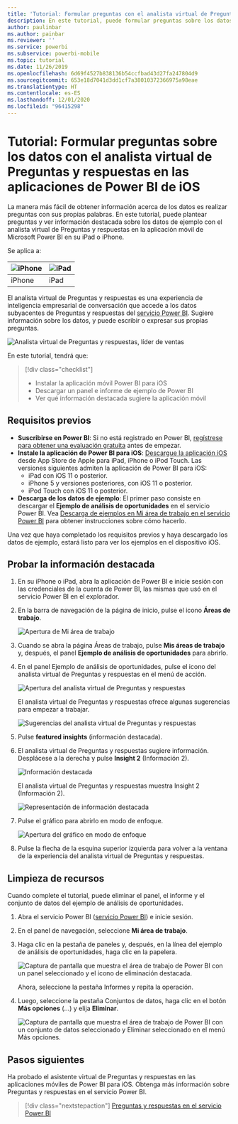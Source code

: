 ```yaml
---
title: 'Tutorial: Formular preguntas con el analista virtual de Preguntas y respuestas en las aplicaciones de iOS'
description: En este tutorial, puede formular preguntas sobre los datos de ejemplo con sus propias palabras con el analista virtual de Preguntas y respuestas de la aplicación móvil de Power BI del dispositivo iOS.
author: paulinbar
ms.author: painbar
ms.reviewer: ''
ms.service: powerbi
ms.subservice: powerbi-mobile
ms.topic: tutorial
ms.date: 11/26/2019
ms.openlocfilehash: 6d69f4527b838136b54ccfbad43d27fa247804d9
ms.sourcegitcommit: 653e18d7041d3dd1cf7a38010372366975a98eae
ms.translationtype: HT
ms.contentlocale: es-ES
ms.lasthandoff: 12/01/2020
ms.locfileid: "96415298"
---
```

# <a name="tutorial-ask-questions-about-your-data-with-the-qa-virtual-analyst-in-the-power-bi-ios-apps"></a>Tutorial: Formular preguntas sobre los datos con el analista virtual de Preguntas y respuestas en las aplicaciones de Power BI de iOS

La manera más fácil de obtener información acerca de los datos es realizar preguntas con sus propias palabras. En este tutorial, puede plantear preguntas y ver información destacada sobre los datos de ejemplo con el analista virtual de Preguntas y respuestas en la aplicación móvil de Microsoft Power BI en su iPad o iPhone. 

Se aplica a:

| ![iPhone](./media/tutorial-mobile-apps-ios-qna/iphone-logo-50-px.png) | ![iPad](./media/tutorial-mobile-apps-ios-qna/ipad-logo-50-px.png) |
|:--- |:--- |
| iPhone |iPad |

El analista virtual de Preguntas y respuestas es una experiencia de inteligencia empresarial de conversación que accede a los datos subyacentes de Preguntas y respuestas del [servicio Power BI](https://powerbi.com). Sugiere información sobre los datos, y puede escribir o expresar sus propias preguntas.

![Analista virtual de Preguntas y respuestas, líder de ventas](./media/tutorial-mobile-apps-ios-qna/power-bi-ios-q-n-a-top-sale-intro.png)

En este tutorial, tendrá que:

> [!div class="checklist"]
> * Instalar la aplicación móvil Power BI para iOS
> * Descargar un panel e informe de ejemplo de Power BI
> * Ver qué información destacada sugiere la aplicación móvil

## <a name="prerequisites"></a>Requisitos previos

* **Suscribirse en Power BI**: Si no está registrado en Power BI, [regístrese para obtener una evaluación gratuita](https://app.powerbi.com/signupredirect?pbi_source=web) antes de empezar.
* **Instale la aplicación de Power BI para iOS**: [Descargue la aplicación iOS](https://apps.apple.com/app/microsoft-power-bi/id929738808) desde App Store de Apple para iPad, iPhone o iPod Touch. Las versiones siguientes admiten la aplicación de Power BI para iOS:
  * iPad con iOS 11 o posterior.
  * iPhone 5 y versiones posteriores, con iOS 11 o posterior. 
  * iPod Touch con iOS 11 o posterior.
* **Descarga de los datos de ejemplo**: El primer paso consiste en descargar el **Ejemplo de análisis de oportunidades** en el servicio Power BI. Vea [Descarga de ejemplos en Mi área de trabajo en el servicio Power BI](./mobile-apps-download-samples.md) para obtener instrucciones sobre cómo hacerlo.


Una vez que haya completado los requisitos previos y haya descargado los datos de ejemplo, estará listo para ver los ejemplos en el dispositivo iOS.

## <a name="try-featured-insights"></a>Probar la información destacada
1. En su iPhone o iPad, abra la aplicación de Power BI e inicie sesión con las credenciales de la cuenta de Power BI, las mismas que usó en el servicio Power BI en el explorador.

2. En la barra de navegación de la página de inicio, pulse el icono **Áreas de trabajo**.

    ![Apertura de Mi área de trabajo](./media/tutorial-mobile-apps-ios-qna/power-bi-qna-open-myworkspace.png)

3. Cuando se abra la página Áreas de trabajo, pulse **Mis áreas de trabajo** y, después, el panel **Ejemplo de análisis de oportunidades** para abrirlo.


3. En el panel Ejemplo de análisis de oportunidades, pulse el icono del analista virtual de Preguntas y respuestas en el menú de acción.

    ![Apertura del analista virtual de Preguntas y respuestas](./media/tutorial-mobile-apps-ios-qna/power-bi-qna-open-qna.png)

    El analista virtual de Preguntas y respuestas ofrece algunas sugerencias para empezar a trabajar.

    ![Sugerencias del analista virtual de Preguntas y respuestas](./media/tutorial-mobile-apps-ios-qna/power-bi-qna-suggestions.png)

3. Pulse **featured insights** (información destacada).

4. El analista virtual de Preguntas y respuestas sugiere información. Desplácese a la derecha y pulse **Insight 2** (Información 2).

    ![Información destacada](./media/tutorial-mobile-apps-ios-qna/power-bi-ios-qna-suggest-insight-2.png)

   El analista virtual de Preguntas y respuestas muestra Insight 2 (Información 2).

    ![Representación de información destacada](./media/tutorial-mobile-apps-ios-qna/power-bi-ios-qna-show-insight-2.png)

5. Pulse el gráfico para abrirlo en modo de enfoque.

    ![Apertura del gráfico en modo de enfoque](./media/tutorial-mobile-apps-ios-qna/power-bi-ios-qna-open-insight-2.png)

6. Pulse la flecha de la esquina superior izquierda para volver a la ventana de la experiencia del analista virtual de Preguntas y respuestas.

## <a name="clean-up-resources"></a>Limpieza de recursos

Cuando complete el tutorial, puede eliminar el panel, el informe y el conjunto de datos del ejemplo de análisis de oportunidades.

1. Abra el servicio Power BI ([servicio Power BI](https://app.powerbi.com)) e inicie sesión.

2. En el panel de navegación, seleccione **Mi área de trabajo**.

3. Haga clic en la pestaña de paneles y, después, en la línea del ejemplo de análisis de oportunidades, haga clic en la papelera.

    ![Captura de pantalla que muestra el área de trabajo de Power BI con un panel seleccionado y el icono de eliminación destacada.](./media/tutorial-mobile-apps-ios-qna/power-bi-tutorial-mobile-apps-ios-qna-delete-opportunity-analysis-sample.png)

    Ahora, seleccione la pestaña Informes y repita la operación.

4. Luego, seleccione la pestaña Conjuntos de datos, haga clic en el botón **Más opciones** (...) y elija **Eliminar**.

    ![Captura de pantalla que muestra el área de trabajo de Power BI con un conjunto de datos seleccionado y Eliminar seleccionado en el menú Más opciones.](./media/tutorial-mobile-apps-ios-qna/power-bi-tutorial-mobile-apps-ios-qna-delete-opportunity-analysis-sample-datasets.png)

## <a name="next-steps"></a>Pasos siguientes

Ha probado el asistente virtual de Preguntas y respuestas en las aplicaciones móviles de Power BI para iOS. Obtenga más información sobre Preguntas y respuestas en el servicio Power BI.
> [!div class="nextstepaction"]
> [Preguntas y respuestas en el servicio Power BI](../end-user-q-and-a.md)